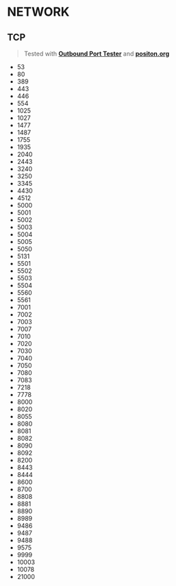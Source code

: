 # NETWORK

## TCP
> Tested with **[Outbound Port Tester](https://github.com/ParkSnoopy/port-outbound-tester-bin)** and **[positon.org](http://positon.org/)**
- 53
- 80
- 389
- 443
- 446
- 554
- 1025
- 1027
- 1477
- 1487
- 1755
- 1935
- 2040
- 2443
- 3240
- 3250
- 3345
- 4430
- 4512
- 5000
- 5001
- 5002
- 5003
- 5004
- 5005
- 5050
- 5131
- 5501
- 5502
- 5503
- 5504
- 5560
- 5561
- 7001
- 7002
- 7003
- 7007
- 7010
- 7020
- 7030
- 7040
- 7050
- 7080
- 7083
- 7218
- 7778
- 8000
- 8020
- 8055
- 8080
- 8081
- 8082
- 8090
- 8092
- 8200
- 8443
- 8444
- 8600
- 8700
- 8808
- 8881
- 8890
- 8989
- 9486
- 9487
- 9488
- 9575
- 9999
- 10003
- 10078
- 21000
